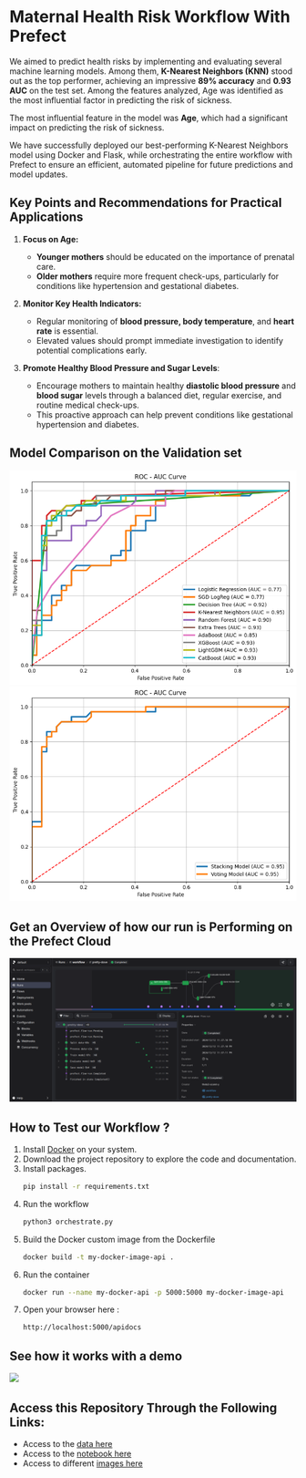 # Maternal Health Risk Workflow With Prefect

We aimed to predict health risks by implementing and evaluating several machine learning models. Among them, **K-Nearest Neighbors (KNN)** stood out as the top performer, achieving an impressive **89% accuracy** and **0.93 AUC** on the test set. Among the features analyzed, Age was identified as the most influential factor in predicting the risk of sickness.

The most influential feature in the model was **Age**, which had a significant impact on predicting the risk of sickness.

We have successfully deployed our best-performing K-Nearest Neighbors model using Docker and Flask, while orchestrating the entire workflow with Prefect to ensure an efficient, automated pipeline for future predictions and model updates.



## Key Points and Recommendations for Practical Applications

1. **Focus on Age:**
    - **Younger mothers** should be educated on the importance of prenatal care.
    - **Older mothers** require more frequent check-ups, particularly for conditions like hypertension and gestational diabetes.

2. **Monitor Key Health Indicators:**
    - Regular monitoring of **blood pressure, body temperature**, and **heart rate** is essential.
    - Elevated values should prompt immediate investigation to identify potential complications early.

3. **Promote Healthy Blood Pressure and Sugar Levels**:
    - Encourage mothers to maintain healthy **diastolic blood pressure** and **blood sugar** levels through a balanced diet, regular exercise, and routine medical check-ups.
    - This proactive approach can help prevent conditions like gestational hypertension and diabetes.



## Model Comparison on the Validation set

![](https://github.com/Engelbert107/maternal-health-risk-workflow-with-prefect/blob/main/images/compare-models.png)
![](https://github.com/Engelbert107/maternal-health-risk-workflow-with-prefect/blob/main/images/stack-vot.png)


## Get an Overview of how our run is Performing on the Prefect Cloud

![](https://github.com/Engelbert107/maternal-health-risk-workflow-with-prefect/blob/main/images/running-view.png)


## How to Test our Workflow ?

1. Install [Docker](https://docs.docker.com/get-started/get-docker/) on your system.
2. Download the project repository to explore the code and documentation.
3. Install packages.
    ```bash
    pip install -r requirements.txt
    ```
4. Run the workflow
    ```bash
    python3 orchestrate.py
    ```
5. Build the Docker custom image from the Dockerfile
    ```bash
    docker build -t my-docker-image-api .
    ```
6. Run the container
    ```bash
    docker run --name my-docker-api -p 5000:5000 my-docker-image-api
    ```
7. Open your browser here :
    ```bash
    http://localhost:5000/apidocs
    ```

## See how it works with a demo

![](https://github.com/Engelbert107/maternal-health-risk-workflow-with-prefect/blob/main/images/demo.gif)


## Access this Repository Through the Following Links:

- Access to the [data here](https://github.com/Engelbert107/maternal-health-risk-workflow-with-prefect/tree/main/data)
- Access to the [notebook here](https://github.com/Engelbert107/maternal-health-risk-workflow-with-prefect/tree/main/notebook)
- Access to different [images here](https://github.com/Engelbert107/maternal-health-risk-workflow-with-prefect/tree/main/images)
